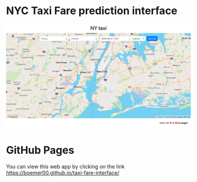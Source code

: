 # NYC Taxi Fare prediction interface

![](images/snapshot.png)

# GitHub Pages

You can view this web app by clicking on the link https://boemer00.github.io/taxi-fare-interface/

